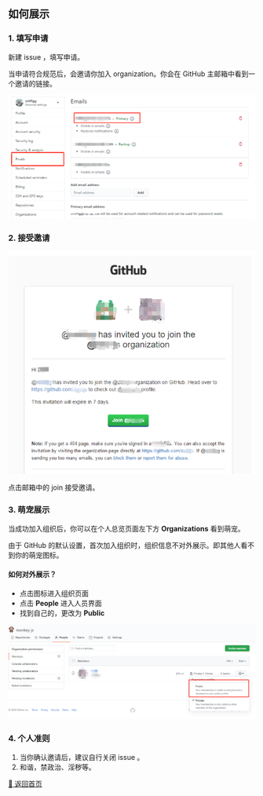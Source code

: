 ## 如何展示

### 1. 填写申请

新建 issue ，填写申请。

当申请符合规范后，会邀请你加入 organization。你会在 GitHub 主邮箱中看到一个邀请的链接。

![](./img/how-to-show/1.png)


### 2. 接受邀请

![](./img/how-to-show/2.png)


点击邮箱中的 join 接受邀请。

### 3. 萌宠展示

当成功加入组织后，你可以在个人总览页面左下方 **Organizations** 看到萌宠。

由于 GitHub 的默认设置，首次加入组织时，组织信息不对外展示。即其他人看不到你的萌宠图标。

#### 如何对外展示？
- 点击图标进入组织页面
- 点击 **People** 进入人员界面
- 找到自己的，更改为 **Public**

![](./img/how-to-show/3.png)

### 4. 个人准则

1. 当你确认邀请后，建议自行关闭 issue 。
2. 和谐，禁政治、淫秽等。

[🔔 返回首页](./README.md)